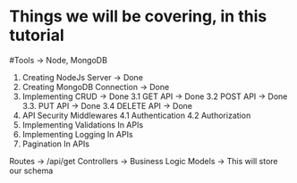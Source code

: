 # Things we will be covering, in this tutorial


#Tools -> Node, MongoDB

1. Creating NodeJs Server  -> Done
2. Creating MongoDB Connection -> Done
3. Implementing CRUD -> Done
   3.1 GET API -> Done
   3.2 POST API -> Done
   3.3. PUT API -> Done
   3.4 DELETE API -> Done
4. API Security Middlewares
    4.1 Authentication 
    4.2 Authorization
5. Implementing Validations In APIs
6. Implementing Logging In APIs
7. Pagination In APIs




Routes -> /api/get
Controllers -> Business Logic
Models -> This will store our schema





